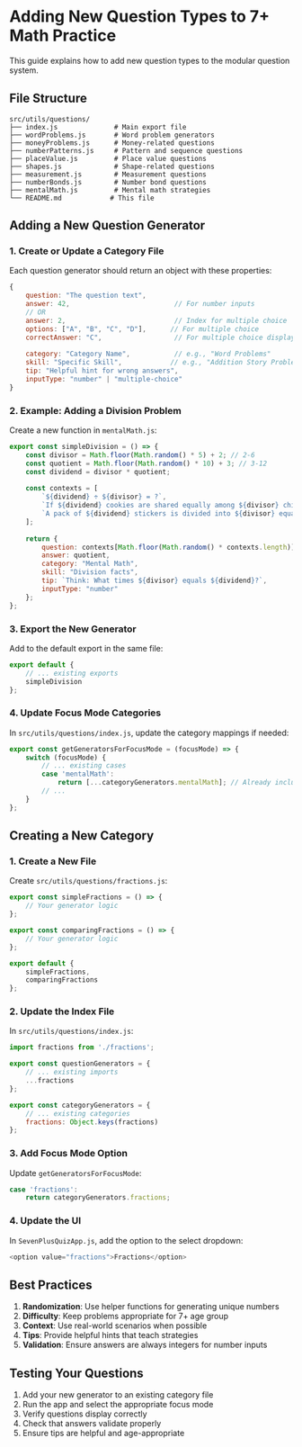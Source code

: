# Adding New Question Types to 7+ Math Practice

This guide explains how to add new question types to the modular question system.

## File Structure

```
src/utils/questions/
├── index.js              # Main export file
├── wordProblems.js       # Word problem generators
├── moneyProblems.js      # Money-related questions
├── numberPatterns.js     # Pattern and sequence questions
├── placeValue.js         # Place value questions
├── shapes.js             # Shape-related questions
├── measurement.js        # Measurement questions
├── numberBonds.js        # Number bond questions
├── mentalMath.js         # Mental math strategies
└── README.md            # This file
```

## Adding a New Question Generator

### 1. Create or Update a Category File

Each question generator should return an object with these properties:

```javascript
{
    question: "The question text",
    answer: 42,                          // For number inputs
    // OR
    answer: 2,                           // Index for multiple choice
    options: ["A", "B", "C", "D"],      // For multiple choice
    correctAnswer: "C",                  // For multiple choice display
    
    category: "Category Name",           // e.g., "Word Problems"
    skill: "Specific Skill",            // e.g., "Addition Story Problems"
    tip: "Helpful hint for wrong answers",
    inputType: "number" | "multiple-choice"
}
```

### 2. Example: Adding a Division Problem

Create a new function in `mentalMath.js`:

```javascript
export const simpleDivision = () => {
    const divisor = Math.floor(Math.random() * 5) + 2; // 2-6
    const quotient = Math.floor(Math.random() * 10) + 3; // 3-12
    const dividend = divisor * quotient;
    
    const contexts = [
        `${dividend} ÷ ${divisor} = ?`,
        `If ${dividend} cookies are shared equally among ${divisor} children, how many does each child get?`,
        `A pack of ${dividend} stickers is divided into ${divisor} equal groups. How many in each group?`
    ];
    
    return {
        question: contexts[Math.floor(Math.random() * contexts.length)],
        answer: quotient,
        category: "Mental Math",
        skill: "Division facts",
        tip: `Think: What times ${divisor} equals ${dividend}?`,
        inputType: "number"
    };
};
```

### 3. Export the New Generator

Add to the default export in the same file:

```javascript
export default {
    // ... existing exports
    simpleDivision
};
```

### 4. Update Focus Mode Categories

In `src/utils/questions/index.js`, update the category mappings if needed:

```javascript
export const getGeneratorsForFocusMode = (focusMode) => {
    switch (focusMode) {
        // ... existing cases
        case 'mentalMath':
            return [...categoryGenerators.mentalMath]; // Already includes new generator
        // ...
    }
};
```

## Creating a New Category

### 1. Create a New File

Create `src/utils/questions/fractions.js`:

```javascript
export const simpleFractions = () => {
    // Your generator logic
};

export const comparingFractions = () => {
    // Your generator logic
};

export default {
    simpleFractions,
    comparingFractions
};
```

### 2. Update the Index File

In `src/utils/questions/index.js`:

```javascript
import fractions from './fractions';

export const questionGenerators = {
    // ... existing imports
    ...fractions
};

export const categoryGenerators = {
    // ... existing categories
    fractions: Object.keys(fractions)
};
```

### 3. Add Focus Mode Option

Update `getGeneratorsForFocusMode`:

```javascript
case 'fractions':
    return categoryGenerators.fractions;
```

### 4. Update the UI

In `SevenPlusQuizApp.js`, add the option to the select dropdown:

```javascript
<option value="fractions">Fractions</option>
```

## Best Practices

1. **Randomization**: Use helper functions for generating unique numbers
2. **Difficulty**: Keep problems appropriate for 7+ age group
3. **Context**: Use real-world scenarios when possible
4. **Tips**: Provide helpful hints that teach strategies
5. **Validation**: Ensure answers are always integers for number inputs

## Testing Your Questions

1. Add your new generator to an existing category file
2. Run the app and select the appropriate focus mode
3. Verify questions display correctly
4. Check that answers validate properly
5. Ensure tips are helpful and age-appropriate